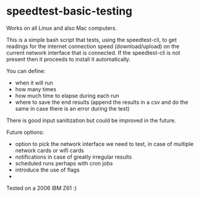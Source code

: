 # speedtest-basic-testing 

Works on all Linux and also Mac computers.

This is a simple bash script that tests, using the speedtest-cli, to get readings for the internet connection speed (download/upload) on the current network interface that is connected.
If the speedtest-cli is not present then it proceeds to install it automatically. 

 You can define:
 - when it will run
 - how many times
 - how much time to elapse during each run
 - where to save the end results  (append the results in a csv and do the same in case there is an error during the test)

There is good input sanitization but could be improved in the future. 
 
Future options:
- option to pick the network interface we need to test, in case of multiple network cards or wifi cards
- notifications in case of greatly irregular results
- scheduled runs perhaps with cron jobs
- introduce the use of flags
- 



Tested on a 2006 IBM Z61 :) 
